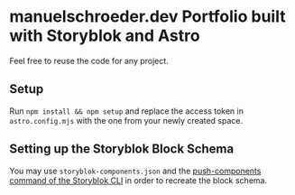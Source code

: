 # manuelschroeder.dev Portfolio built with Storyblok and Astro

Feel free to reuse the code for any project.

## Setup

Run `npm install && npm setup` and replace the access token in `astro.config.mjs` with the one from your newly created space.

## Setting up the Storyblok Block Schema

You may use `storyblok-components.json` and the [push-components command of the Storyblok CLI](https://github.com/storyblok/storyblok-cli#push-components) in order to recreate the block schema.